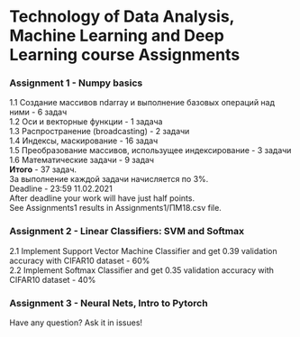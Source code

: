 # Technology of Data Analysis, Machine Learning and Deep Learning course Assignments  

### Assignment 1 - Numpy basics  
 1.1 Создание массивов ndarray и выполнение базовых операций над ними - 6 задач  
 1.2 Оси и векторные функции - 1 задача  
 1.3 Распространение (broadcasting) - 2 задачи  
 1.4 Индексы, маскирование - 16 задач  
 1.5 Преобразование массивов, использущее индексирование - 3 задачи  
 1.6 Математические задачи - 9 задач  
 **Итого** - 37 задач.  
 За выполнение каждой задачи начисляется по 3%.  
Deadline - 23:59 11.02.2021  
After deadline your work will have just half points.  
See Assignments1 results in Assignments1/ПМ18.csv file.  


### Assignment 2 - Linear Classifiers: SVM and Softmax  
2.1 Implement Support Vector Machine Classifier and get 0.39 validation accuracy with CIFAR10 dataset - 60%  
2.2 Implement Softmax Classifier and get 0.35 validation accuracy with CIFAR10 dataset - 40%

### Assignment 3 - Neural Nets, Intro to Pytorch  

      

Have any question? Ask it in issues! 
